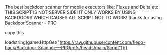 The best backdoor scanner for mobile executors like: Fluxus and Delta etc
THIS SCRIPT IS NOT SERVER SIDE! IT ONLY WORKS BY USING BACKDOORS WHICH CAUSES ALL SCRIPT NOT TO WORK!
thanks for using Backdoor Scanner - PRO


copy this

loadstring(game:HttpGet("https://raw.githubusercontent.com/flepo-hack/Backdoor-Scanner---PRO/refs/heads/main/Script"))()
